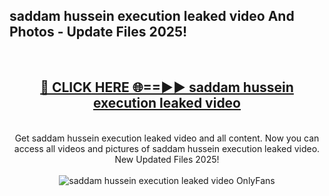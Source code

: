 <h2>saddam hussein execution leaked video And Photos - Update Files 2025!</h2>
<br>
<div align="center">
<h2><a href="https://betterlinks.top/A2PfLJ" rel="nofollow">🔴 CLICK HERE 🌐==►► saddam hussein execution leaked video</a></h2>
<br>
Get saddam hussein execution leaked video and all content. Now you can access all videos and pictures of saddam hussein execution leaked video. New Updated Files 2025!
<br>
<br>
<a href="https://betterlinks.top/A2PfLJ" rel="nofollow" data-target="animated-image.originalLink"><img src="https://i.imgur.com/dJHk4Zq.gif" alt="saddam hussein execution leaked video OnlyFans" style="max-width: 100%; display: inline-block;" data-target="animated-image.originalImage"></a>
</div>
<br>